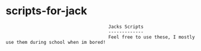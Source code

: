 # scripts-for-jack
                                          Jacks Scripts
                                          -------------
                                          Feel free to use these, I mostly use them during school when im bored!
                                        
